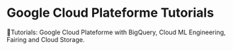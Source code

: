 # Google Cloud Plateforme Tutorials

🤗Tutorials: Google Cloud Plateforme with BigQuery, Cloud ML Engineering, Fairing and Cloud Storage.
